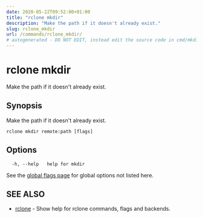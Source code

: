 ```yaml
---
date: 2020-05-22T09:52:00+01:00
title: "rclone mkdir"
description: "Make the path if it doesn't already exist."
slug: rclone_mkdir
url: /commands/rclone_mkdir/
# autogenerated - DO NOT EDIT, instead edit the source code in cmd/mkdir/ and as part of making a release run "make commanddocs"
---
```

# rclone mkdir

Make the path if it doesn't already exist.

## Synopsis

Make the path if it doesn't already exist.

```
rclone mkdir remote:path [flags]
```

## Options

```
  -h, --help   help for mkdir
```

See the [global flags page](/flags/) for global options not listed here.

## SEE ALSO

* [rclone](/commands/rclone/)	 - Show help for rclone commands, flags and backends.

